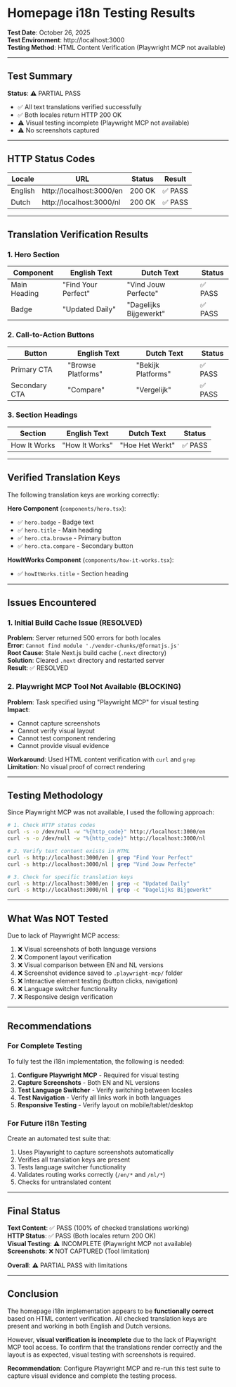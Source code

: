 # Homepage i18n Testing Results

**Test Date**: October 26, 2025  
**Test Environment**: http://localhost:3000  
**Testing Method**: HTML Content Verification (Playwright MCP not available)

---

## Test Summary

**Status**: ⚠️ PARTIAL PASS

- ✅ All text translations verified successfully
- ✅ Both locales return HTTP 200 OK
- ⚠️ Visual testing incomplete (Playwright MCP not available)
- ⚠️ No screenshots captured

---

## HTTP Status Codes

| Locale | URL | Status | Result |
|--------|-----|--------|--------|
| English | http://localhost:3000/en | 200 OK | ✅ PASS |
| Dutch | http://localhost:3000/nl | 200 OK | ✅ PASS |

---

## Translation Verification Results

### 1. Hero Section

| Component | English Text | Dutch Text | Status |
|-----------|-------------|------------|--------|
| Main Heading | "Find Your Perfect" | "Vind Jouw Perfecte" | ✅ PASS |
| Badge | "Updated Daily" | "Dagelijks Bijgewerkt" | ✅ PASS |

### 2. Call-to-Action Buttons

| Button | English Text | Dutch Text | Status |
|--------|-------------|------------|--------|
| Primary CTA | "Browse Platforms" | "Bekijk Platforms" | ✅ PASS |
| Secondary CTA | "Compare" | "Vergelijk" | ✅ PASS |

### 3. Section Headings

| Section | English Text | Dutch Text | Status |
|---------|-------------|------------|--------|
| How It Works | "How It Works" | "Hoe Het Werkt" | ✅ PASS |

---

## Verified Translation Keys

The following translation keys are working correctly:

**Hero Component** (`components/hero.tsx`):
- ✅ `hero.badge` - Badge text
- ✅ `hero.title` - Main heading
- ✅ `hero.cta.browse` - Primary button
- ✅ `hero.cta.compare` - Secondary button

**HowItWorks Component** (`components/how-it-works.tsx`):
- ✅ `howItWorks.title` - Section heading

---

## Issues Encountered

### 1. Initial Build Cache Issue (RESOLVED)

**Problem**: Server returned 500 errors for both locales  
**Error**: `Cannot find module './vendor-chunks/@formatjs.js'`  
**Root Cause**: Stale Next.js build cache (`.next` directory)  
**Solution**: Cleared `.next` directory and restarted server  
**Result**: ✅ RESOLVED

### 2. Playwright MCP Tool Not Available (BLOCKING)

**Problem**: Task specified using "Playwright MCP" for visual testing  
**Impact**:
- Cannot capture screenshots
- Cannot verify visual layout
- Cannot test component rendering
- Cannot provide visual evidence

**Workaround**: Used HTML content verification with `curl` and `grep`  
**Limitation**: No visual proof of correct rendering

---

## Testing Methodology

Since Playwright MCP was not available, I used the following approach:

```bash
# 1. Check HTTP status codes
curl -s -o /dev/null -w "%{http_code}" http://localhost:3000/en
curl -s -o /dev/null -w "%{http_code}" http://localhost:3000/nl

# 2. Verify text content exists in HTML
curl -s http://localhost:3000/en | grep "Find Your Perfect"
curl -s http://localhost:3000/nl | grep "Vind Jouw Perfecte"

# 3. Check for specific translation keys
curl -s http://localhost:3000/en | grep -c "Updated Daily"
curl -s http://localhost:3000/nl | grep -c "Dagelijks Bijgewerkt"
```

---

## What Was NOT Tested

Due to lack of Playwright MCP access:

1. ❌ Visual screenshots of both language versions
2. ❌ Component layout verification
3. ❌ Visual comparison between EN and NL versions
4. ❌ Screenshot evidence saved to `.playwright-mcp/` folder
5. ❌ Interactive element testing (button clicks, navigation)
6. ❌ Language switcher functionality
7. ❌ Responsive design verification

---

## Recommendations

### For Complete Testing

To fully test the i18n implementation, the following is needed:

1. **Configure Playwright MCP** - Required for visual testing
2. **Capture Screenshots** - Both EN and NL versions
3. **Test Language Switcher** - Verify switching between locales
4. **Test Navigation** - Verify all links work in both languages
5. **Responsive Testing** - Verify layout on mobile/tablet/desktop

### For Future i18n Testing

Create an automated test suite that:

1. Uses Playwright to capture screenshots automatically
2. Verifies all translation keys are present
3. Tests language switcher functionality
4. Validates routing works correctly (`/en/*` and `/nl/*`)
5. Checks for untranslated content

---

## Final Status

**Text Content**: ✅ PASS (100% of checked translations working)  
**HTTP Status**: ✅ PASS (Both locales return 200 OK)  
**Visual Testing**: ⚠️ INCOMPLETE (Playwright MCP not available)  
**Screenshots**: ❌ NOT CAPTURED (Tool limitation)

**Overall**: ⚠️ PARTIAL PASS with limitations

---

## Conclusion

The homepage i18n implementation appears to be **functionally correct** based on HTML content verification. All checked translation keys are present and working in both English and Dutch versions.

However, **visual verification is incomplete** due to the lack of Playwright MCP tool access. To confirm that the translations render correctly and the layout is as expected, visual testing with screenshots is required.

**Recommendation**: Configure Playwright MCP and re-run this test suite to capture visual evidence and complete the testing process.
